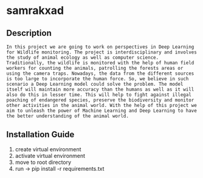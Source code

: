 # samrakxad

## Description
```
In this project we are going to work on perspectives in Deep Learning for Wildlife monitoring. The project is interdisciplinary and involves the study of animal ecology as well as computer science. Traditionally, the wildlife is monitored with the help of human field workers for counting the animals, patrolling the forests areas or using the camera traps. Nowadays, the data from the different sources is too large to incorporate the human force. So, we believe in such scenario a Deep Learning model could solve the problem. The model itself will maintain more accuracy than the humans as well as it will also do this in lesser time. This will help to fight against illegal poaching of endangered species, preserve the biodiversity and monitor other activities in the animal world. With the help of this project we aim to unleash the power of Machine Learning and Deep Learning to have the better understanding of the animal world.
```

## Installation Guide
  1. create virtual environment
  2. activate virtual environment
  3. move to root directory 
  4. run -> pip install -r requirements.txt
